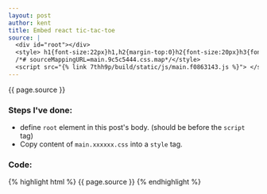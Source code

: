 ```yaml
---
layout: post
author: kent
title: Embed react tic-tac-toe
source: |
  <div id="root"></div>
  <style> h1{font-size:22px}h1,h2{margin-top:0}h2{font-size:20px}h3{font-size:18px}h3,h4{margin-top:0}h4{font-size:16px}h5{font-size:14px}h5,h6{margin-top:0}h6{font-size:12px}code{font-size:1.2em}ul{padding-inline-start:20px}*{box-sizing:border-box}body{font-family:sans-serif;margin:20px;padding:0}.square{background:#fff;border:1px solid #999;float:left;font-size:24px;font-weight:700;height:34px;line-height:34px;margin-right:-1px;margin-top:-1px;padding:0;text-align:center;width:34px}.board-row:after{clear:both;content:"";display:table}.status{margin-bottom:10px}.game{display:flex;flex-direction:row}.game-info{margin-left:20px}
  /*# sourceMappingURL=main.9c5c5444.css.map*/</style>
  <script src="{% link 7thh9p/build/static/js/main.f0863143.js %}"> </script>
---
```


<!---->
{{ page.source }}
### Steps I've done:
- define `root` element in this post's body. (should be before the `script` tag)
- Copy content of `main.xxxxxx.css` into a `style` tag.

### Code:

{% highlight html %}
  {{ page.source }}
{% endhighlight %}
